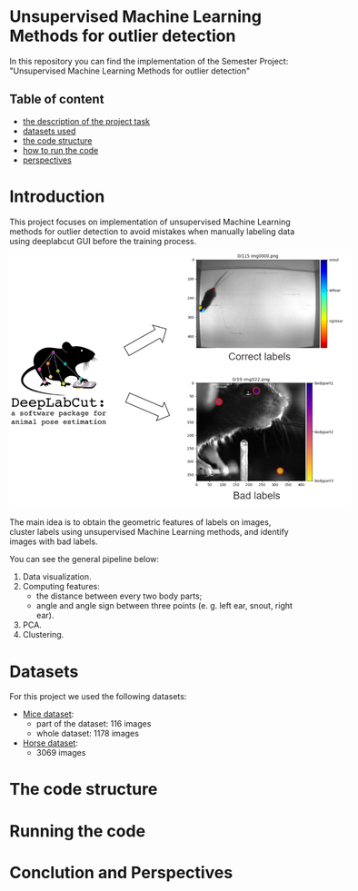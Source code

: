 # Unsupervised Machine Learning Methods for outlier detection 
In this repository you can find the implementation of the Semester Project: "Unsupervised Machine Learning Methods for outlier detection"

## Table of content
- [the description of the project task](#Introduction)
- [datasets used](#datasets)
- [the code structure](#code_structure)
- [how to run the code](#run)
- [perspectives](#outlook)

# <a name="Introduction"></a>  Introduction
This project focuses on implementation of unsupervised Machine Learning methods for outlier detection to avoid mistakes when manually labeling data 
using deeplabcut GUI before the training process.
<div style="width:600px">

![labels](imgs/labels1.png)
</div>
The main idea is to obtain the geometric features of labels on images, cluster labels using unsupervised Machine Learning methods, and identify images with bad labels.

You can see the general pipeline below:
1. Data visualization.
2. Computing features: 
      - the distance between every two body parts;
      - angle and angle sign between three points
	  (e. g. left ear, snout, right ear).
3. PCA.
4. Clustering.

# <a name="datasets"></a> Datasets

For this project we used the following datasets:
- [Mice dataset](https://zenodo.org/record/4008504#.Yds2QmjMI2z): 
	- part of the dataset: 116 images
	- whole dataset: 1178 images 
- [Horse dataset](http://www.mackenziemathislab.org/horse10):
	- 3069 images



# <a name="code_structure"></a>  The code structure

# <a name="run"></a> Running the code 

# <a name="outlook"></a> Conclution and Perspectives
